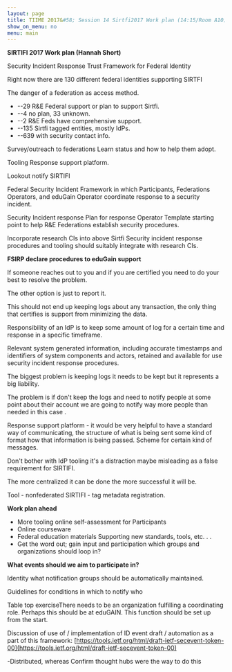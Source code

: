 ```yaml
---
layout: page
title: TIIME 2017&#58; Session 14 Sirtfi2017 Work plan (14:15/Room A10)
show_on_menu: no
menu: main
---
```



**SIRTIFI 2017 Work plan (Hannah Short)**

Security Incident Response Trust Framework for Federal Identity

Right now there are 130 different federal identities supporting SIRTFI

The danger of a federation as access method.

- --29 R&amp;E Federal support or plan to support Sirtfi.
- --4 no plan, 33 unknown.
- --2 R&amp;E Feds have comprehensive support.
- --135 Sirtfi tagged entities, mostly IdPs.
- --639 with security contact info.

Survey/outreach to federations Learn status and how to help them adopt.

Tooling Response support platform.

Lookout notify SIRTIFI

Federal Security Incident Framework in which Participants, Federations Operators, and eduGain Operator coordinate response to a security incident.

Security Incident response Plan for response Operator Template starting point to help R&amp;E Federations establish security procedures.

Incorporate research CIs into above Sirtfi Security incident response procedures and tooling should suitably integrate with research CIs.

**FSIRP declare procedures to eduGain support**

If someone reaches out to you and if you are certified you need to do your best to resolve the problem.

The other option is just to report it.

This should not end up keeping logs about any transaction, the only thing that certifies is support from minimizing the data.

Responsibility of an IdP is to keep some amount of log for a certain time and response in a specific timeframe.

Relevant system generated information, including accurate timestamps and identifiers of system components and actors, retained and available for use security incident response procedures.

The biggest problem is keeping logs it needs to be kept but it represents a big liability.

The problem is if don&#39;t keep the logs and need to notify people at some point about their account we are going to notify way more people than needed in this case .

Response support platform - it would be very helpful to have a standard way of communicating, the structure of what is being sent some kind of format how that information is being passed. Scheme for certain kind of messages.

Don&#39;t bother with IdP tooling it&#39;s a distraction maybe misleading as a false requirement for SIRTIFI.

The more centralized it can be done the more successful it will be.

Tool - nonfederated SIRTIFI - tag metadata registration.

**Work plan ahead**

- More tooling online self-assessment for Participants
- Online courseware
- Federal education materials Supporting new standards, tools, etc. . .
- Get the word out; gain input and participation which groups and organizations should loop in?

**What events should we aim to participate in?**

Identity what notification groups should be automatically maintained.

Guidelines for conditions in which to notify who

Table top exerciseThere needs to be an organization fulfilling a coordinating role. Perhaps this should be at eduGAIN. This function should be set up from the start.

Discussion of use of / implementation of ID event draft / automation as a part of this framework: [https://tools.ietf.org/html/draft-ietf-secevent-token-00](https://tools.ietf.org/html/draft-ietf-secevent-token-00)

-Distributed, whereas Confirm thought hubs were the way to do this
